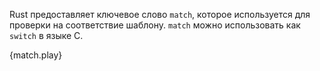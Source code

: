Rust предоставляет ключевое слово `match`, которое используется для проверки на 
соответствие шаблону. `match` можно использовать как `switch` в языке C.

{match.play}
